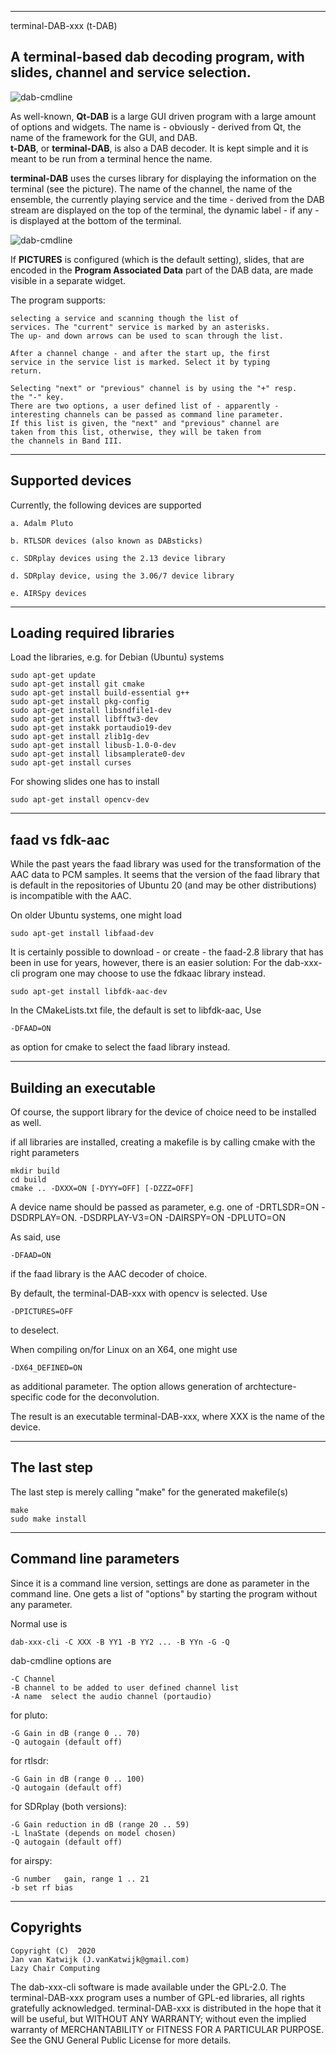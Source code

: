 
-------------------------------------------------------------------------
terminal-DAB-xxx (t-DAB)

A terminal-based dab decoding program, with slides, channel and service selection.
-------------------------------------------------------------------------

![dab-cmdline](/terminal-dab-1.png?raw=true)

As well-known, **Qt-DAB** is a large GUI driven program with a
large amount of options and widgets.
The name is - obviously - derived from Qt, the name of the framework for
the GUI, and DAB.  
**t-DAB**, or **terminal-DAB**, is also a DAB decoder. It is kept simple
and it is meant to be run from a terminal hence the name.

**terminal-DAB** uses the curses library for displaying the information
on the terminal (see the picture).
The name of the channel, the name of the ensemble, the currently playing
service and the time - derived from the DAB stream are displayed
on the top of the terminal, the dynamic label - if any - is
displayed at the bottom of the terminal.

![dab-cmdline](/terminal-dab-2.png?raw=true)

If **PICTURES**  is configured (which is the default setting), slides,
that are encoded in the **Program Associated Data** part of the DAB data,
are made visible in a separate widget.

The program supports:

	selecting a service and scanning though the list of
	services. The "current" service is marked by an asterisks.
	The up- and down arrows can be used to scan through the list.

	After a channel change - and after the start up, the first
	service in the service list is marked. Select it by typing
	return.

	Selecting "next" or "previous" channel is by using the "+" resp.
	the "-" key.
	There are two options, a user defined list of - apparently -
	interesting channels can be passed as command line parameter.
	If this list is given, the "next" and "previous" channel are
	taken from this list, otherwise, they will be taken from
	the channels in Band III.

-------------------------------------------------------------------------
Supported devices
-------------------------------------------------------------------------

Currently, the following devices are supported

	a. Adalm Pluto

	b. RTLSDR devices (also known as DABsticks)

	c. SDRplay devices using the 2.13 device library

	d. SDRplay device, using the 3.06/7 device library

	e. AIRSpy devices

---------------------------------------------------------------------------
Loading required libraries
--------------------------------------------------------------------------

Load the libraries, e.g. for Debian (Ubuntu) systems


	sudo apt-get update
	sudo apt-get install git cmake
	sudo apt-get install build-essential g++
	sudo apt-get install pkg-config
	sudo apt-get install libsndfile1-dev
	sudo apt-get install libfftw3-dev
	sudo apt-get instakk portaudio19-dev 
	sudo apt-get install zlib1g-dev 
	sudo apt-get install libusb-1.0-0-dev
	sudo apt-get install libsamplerate0-dev
	sudo apt-get install curses

For showing slides one has to install

	sudo apt-get install opencv-dev

--------------------------------------------------------------------------
faad vs fdk-aac
--------------------------------------------------------------------------

While the past years the faad library was used for the transformation of the
AAC data to PCM samples. It seems that the version of the faad library
that is default in the repositories of Ubuntu 20 (and may be other
distributions) is incompatible with the AAC.

On older Ubuntu systems, one might load

	sudo apt-get install libfaad-dev

It is certainly possible to download - or create - the faad-2.8 library
that has been in use for years, however, there is an easier
solution:
For the dab-xxx-cli program one may choose to use the fdkaac library
instead.

	sudo apt-get install libfdk-aac-dev

In the CMakeLists.txt file, the default is set to libfdk-aac,
Use

	-DFAAD=ON

as option for cmake to select the faad library instead.

------------------------------------------------------------------------
Building an executable
------------------------------------------------------------------------

Of course, the support library for the device of choice need to
be installed as well.

if all libraries are installed, creating a makefile is by calling 
cmake with the right parameters

	mkdir build
	cd build
	cmake .. -DXXX=ON [-DYYY=OFF] [-DZZZ=OFF]

A device name should be passed as parameter, e.g. one of
	-DRTLSDR=ON 
	-DSDRPLAY=ON.
	-DSDRPLAY-V3=ON
	-DAIRSPY=ON
	-DPLUTO=ON

As said, use

	-DFAAD=ON

if the faad library is the AAC decoder of choice.

By default, the terminal-DAB-xxx with opencv is selected. Use

	-DPICTURES=OFF

to deselect.

When compiling on/for Linux on an X64, one might use

	-DX64_DEFINED=ON

as additional parameter. The option allows generation of 
archtecture-specific  code for the deconvolution.

The result is an executable terminal-DAB-xxx, where XXX is the name
of the device.

------------------------------------------------------------------------
The last step
------------------------------------------------------------------------

The last step is merely calling "make" for the generated makefile(s)

	make
	sudo make install

------------------------------------------------------------------------
Command line parameters
------------------------------------------------------------------------

Since it is a command line version, settings are done as parameter
in the command line.
One gets a list of "options" by starting the program without any parameter.

Normal use is

	dab-xxx-cli -C XXX -B YY1 -B YY2 ... -B YYn -G -Q

dab-cmdline options are

	-C Channel
	-B channel to be added to user defined channel list
	-A name	 select the audio channel (portaudio)

for pluto:

	-G Gain in dB (range 0 .. 70)
	-Q autogain (default off)

for rtlsdr:

	-G Gain in dB (range 0 .. 100)
	-Q autogain (default off)

for SDRplay (both versions):

	-G Gain reduction in dB (range 20 .. 59)
	-L lnaState (depends on model chosen)
	-Q autogain (default off)

for airspy:

	-G number	gain, range 1 .. 21
	-b set rf bias

-------------------------------------------------------------------------
Copyrights
-------------------------------------------------------------------------
	
	Copyright (C)  2020
	Jan van Katwijk (J.vanKatwijk@gmail.com)
	Lazy Chair Computing

The dab-xxx-cli software is made available under the GPL-2.0. The terminal-DAB-xxx program uses a number of GPL-ed libraries, all rights gratefully acknowledged.
terminal-DAB-xxx is distributed in the hope that it will be useful, but WITHOUT ANY WARRANTY; without even the implied warranty of MERCHANTABILITY or FITNESS FOR A PARTICULAR PURPOSE.
See the GNU General Public License for more details.


